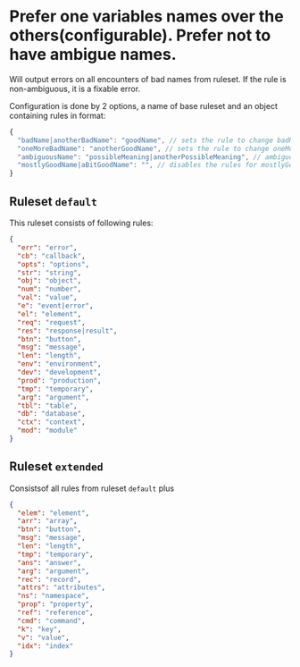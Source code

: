 # Prefer one variables names over the others(configurable). Prefer not to have ambigue names.

Will output errors on all encounters of bad names from ruleset. If the rule is non-ambiguous, it is a fixable error.

Configuration is done by 2 options, a name of base ruleset and an object containing rules in format:
```js
{
  "badName|anotherBadName": "goodName", // sets the rule to change badName and anotherBadName to goodName
  "oneMoreBadName": "anotherGoodName", // sets the rule to change oneMoreBadName to anotherGoodName
  "ambiguousName": "possibleMeaning|anotherPossibleMeaning", // ambiguous name, with hint to what it could mean
  "mostlyGoodName|aBitGoodName": "", // disables the rules for mostlyGoodName and aBitGoodName
}
```

## Ruleset `default`
This ruleset consists of following rules:
```json
{
  "err": "error",
  "cb": "callback",
  "opts": "options",
  "str": "string",
  "obj": "object",
  "num": "number",
  "val": "value",
  "e": "event|error",
  "el": "element",
  "req": "request",
  "res": "response|result",
  "btn": "button",
  "msg": "message",
  "len": "length",
  "env": "environment",
  "dev": "development",
  "prod": "production",
  "tmp": "temporary",
  "arg": "argument",
  "tbl": "table",
  "db": "database",
  "ctx": "context",
  "mod": "module"
}
```

## Ruleset `extended`

Consistsof all rules from ruleset `default` plus

```json
{
  "elem": "element",
  "arr": "array",
  "btn": "button",
  "msg": "message",
  "len": "length",
  "tmp": "temporary",
  "ans": "answer",
  "arg": "argument",
  "rec": "record",
  "attrs": "attributes",
  "ns": "namespace",
  "prop": "property",
  "ref": "reference",
  "cmd": "command",
  "k": "key",
  "v": "value",
  "idx": "index"
}
```

